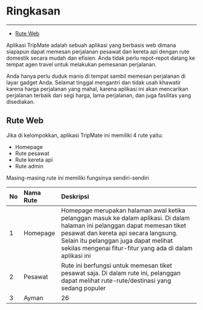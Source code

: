 # Ringkasan

---

-   [Rute Web](#rute-web)

<a name="ringkasan">
Aplikasi TripMate adalah sebuah aplikasi yang berbasis web dimana siapapun dapat memesan perjalanan pesawat dan kereta api dengan rute domestik secara mudah dan efisien. Anda tidak perlu repot-repot datang ke tempat agen travel untuk melakukan pemesanan perjalanan.

Anda hanya perlu duduk manis di tempat sambil memesan perjalanan di layar gadget Anda. Selamat tinggal mengantri dan tidak usah khawatir karena harga perjalanan yang mahal, karena aplikasi ini akan mencarikan perjalanan terbaik dari segi harga, lama perjalanan, dan juga fasilitas yang disediakan.
</a>

## Rute Web

<a name="rute-web">
  Jika di kelompokkan, aplikasi TripMate ini memiliki 4 rute yaitu:
  <ul>
    <li>
      Homepage
    </li>
    <li>
      Rute pesawat
    </li>
    <li>
      Rute kereta api
    </li>
    <li>
      Rute admin
    </li>
  </ul>

Masing-masing rute ini memiliki fungsinya sendiri-sendiri
</a>

| No  | Nama Rute | Deskripsi                                                                                                                                                                                                                                                                |
| :-- | :-------- | :----------------------------------------------------------------------------------------------------------------------------------------------------------------------------------------------------------------------------------------------------------------------- |
| 1   | Homepage  | Homepage merupakan halaman awal ketika pelanggan masuk ke dalam aplikasi. Di dalam halaman ini pelanggan dapat memesan tiket pesawat dan kereta api secara langsung. Selain itu pelanggan juga dapat melihat sekilas mengenai fitur-fitur yang ada di dalam aplikasi ini |
| 2   | Pesawat   | Rute ini berfungsi untuk memesan tiket pesawat saja. Di dalam rute ini, pelanggan dapat melihat rute-rute/destinasi yang sedang populer                                                                                                                                  |
| 3   | Ayman     | 26                                                                                                                                                                                                                                                                       |
